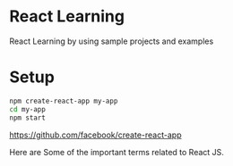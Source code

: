 # React Learning
React Learning by using sample projects and examples 

# Setup
```sh
npm create-react-app my-app
cd my-app
npm start
```
https://github.com/facebook/create-react-app

Here are Some of the important terms related to React JS.

